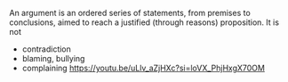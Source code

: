 
An argument is an ordered series of statements, from premises to conclusions, aimed to reach a justified (through reasons) proposition. 
It is not
- contradiction 
- blaming, bullying
- complaining 
 https://youtu.be/uLlv_aZjHXc?si=loVX_PhjHxgX70OM

